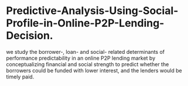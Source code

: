 # Predictive-Analysis-Using-Social-Profile-in-Online-P2P-Lending-Decision.
we study the borrower-, loan- and social- related determinants of performance predictability in an online P2P lending market by conceptualizing financial and social strength to predict whether the borrowers could be funded with lower interest, and the lenders would be timely paid.
